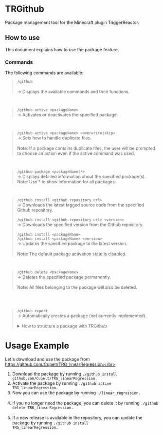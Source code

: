# TRGithub
Package management tool for the Minecraft plugin TriggerReactor.

## How to use
This document explains how to use the package feature.

### Commands
The following commands are available:

> `/github`</br></br>
→ Displays the available commands and their functions.</br>
</br>

> `/github active <packageName>`</br>
→ Activates or deactivates the specified package.</br>
</br>

> `/github active <packageName> <overwrite|skip>`</br>
→ Sets how to handle duplicate files.</br></br>
Note: If a package contains duplicate files, the user will be prompted to choose an action even if the active command was used.</br>
</br>

> `/github package <packageName|*>`</br>
→ Displays detailed information about the specified package(s).</br>
Note: Use * to show information for all packages.</br>
</br>

> `/github install <github repository url>`</br>
→ Downloads the latest tagged source code from the specified Github repository.</br></br>
> `/github install <github repository url> <version>`</br>
→ Downloads the specified version from the Github repository.</br></br>
> `/github install <packageName>`</br>
> `/github install <packageName> <version>`</br>
→ Updates the specified package to the latest version.</br></br>
Note: The default package activation state is disabled.</br>
</br>

> `/github delete <packageName>`</br>
→ Deletes the specified package permanently.</br></br>
Note: All files belonging to the package will also be deleted.</br>
</br>
</br>

<blockquote><code>/github export</code></br>
  → Automatically creates a package (not currently implemented).</br></br>
  <details>
  <summary>How to structure a package with TRGithub</summary>
  </br>
    <blockquote>
      Hello there! You want to create a package with TRGithub?! </br></br>
      Here's a guide to help you create a package using TRGithub.</br>
      <h2>Package Structure</h2>
      </br>The package consists of the following:</br></br>
      Only the <code>package-info.json</code> file and the TriggerReactor files you create are needed!</br></br>
      The structure of <code>package-info.json</code> is as follows:</br>
      <pre>
  {
    "info": {
      "name": "Package Name",
      "author" : "Author Name",
      "description": "Package Description",
      "jdk" : "Recommended Java Version",
      "mc_version" : "Tested Minecraft Version",
      "trg_version" : "Tested Trigger Version"
    },
    "triggers": {
      "CommandTrigger": [
        "triggerfile.trg",
        "triggerfile.json"
      ]
    }
  }
      </pre>
      The above code will detect <code>triggerfile.trg</code> and <code>triggerfile.json</code> in the CommandTrigger directory of your repository,</br>
      and add them to <code>./plugin/TriggerReactor/CommandTrigger</code>.</br></br>
      The triggers currently supported by TRGithub are:</br>
      <code>"CommandTrigger", "CustomTrigger", "Executor", "InventoryTrigger", "NamedTriggers", "Placeholder", "RepeatTrigger", "Other"</code></br></br>
      The <code>"Other"</code> trigger will add any additional required files to the <code>./plugin/TriggerReactor/Other</code> directory.</br>
      So, it's important to write the code correctly.</br></br>
      <h2>Creating a Release</h2>
      Once all files have been uploaded to GitHub, it's time to create a release.</br></br>
      Go to the Releases tab, click <code>Draft new Release</code>, create a tag (the tag name becomes the package version),</br>
      add a title, and click <code>Publish Release</code>.</br></br>
      If you still don't understand,</br>
      there's a perfect example here!</br></br>
      <a href="https://github.com/Cupelt/TRG_linearRegression">Example Package</a></br></br>
      You can download it using <code>./github install github.com/Cupelt/TRG_linearRegression</code>,</br>
      activate the package with <code>./github active TRG_linearRegression</code>,</br>
      and use it with <code>./linear_regression</code>.
    </blockquote>
  </details>
</blockquote>


# Usage Example
Let's download and use the package from https://github.com/Cupelt/TRG_linearRegression:</br></br>

1. Download the package by running <code>./github install github.com/Cupelt/TRG_linearRegression.</code></br>
2. Activate the package by running <code>./github active TRG_linearRegression.</code></br>
3. Now you can use the package by running <code>./linear_regression.</code></br></br>
4. If you no longer need the package, you can delete it by running <code>./github delete TRG_linearRegression.</code></br></br>
5. If a new release is available in the repository, you can update the package by running <code>./github install TRG_linearRegression.</code></br>
